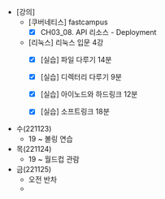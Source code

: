 - [강의]
	- [쿠버네티스] fastcampus
		- [x] CH03_08. API 리소스 - Deployment
	- [리눅스] 리눅스 입문 4강
		- [x] [실습] 파일 다루기 14분
		- [x] [실습] 디렉터리 다루기 9분
		- [x] [실습] 아이노드와 하드링크 12분
		- [x] [실습] 소프트링크 18분


- 수(221123)
	-  19 ~ 볼링 연습
- 목(221124)
	- 19 ~ 월드컵 관람
- 금(221125) 
	- 오전 반차
	-  
<!--stackedit_data:
eyJoaXN0b3J5IjpbMTUyMjU3NTQwNl19
-->